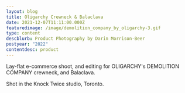 ```yaml
---
layout: blog
title: Oligarchy Crewneck & Balaclava
date: 2021-12-07T11:11:00.000Z
featuredimage: /image/demolition_company_by_oligarchy-3.gif
type: content
descblurb: Product Photography by Darin Morrison-Beer
postyear: "2022"
contentdesc: product
---
```

Lay-flat e-commerce shoot, and editing for OLIGARCHY's DEMOLITION COMPANY crewneck, and Balaclava.


Shot in the Knock Twice studio, Toronto.
